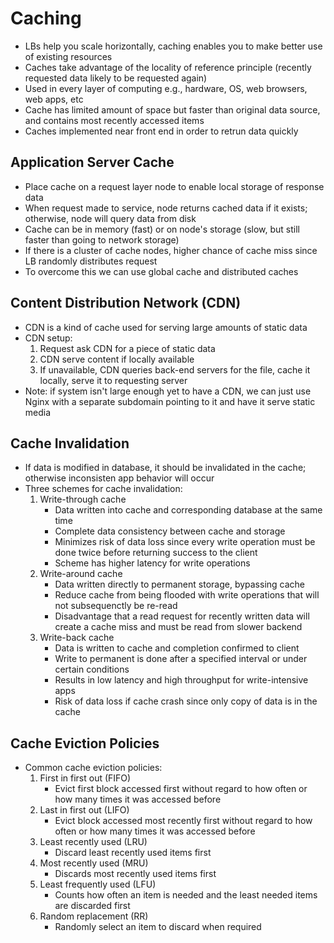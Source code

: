 # Caching

- LBs help you scale horizontally, caching enables you to make better use of existing resources
- Caches take advantage of the locality of reference principle (recently requested data likely to be requested again)
- Used in every layer of computing e.g., hardware, OS, web browsers, web apps, etc
- Cache has limited amount of space but faster than original data source, and contains most recently accessed items
- Caches implemented near front end in order to retrun data quickly

## Application Server Cache

- Place cache on a request layer node to enable local storage of response data
- When request made to service, node returns cached data if it exists; otherwise, node will query data from disk
- Cache can be in memory (fast) or on node's storage (slow, but still faster than going to network storage)
- If there is a cluster of cache nodes, higher chance of cache miss since LB randomly distributes request
- To overcome this we can use global cache and distributed caches

## Content Distribution Network (CDN)

- CDN is a kind of cache used for serving large amounts of static data
- CDN setup:
    1. Request ask CDN for a piece of static data
    2. CDN serve content if locally available
    3. If unavailable, CDN queries back-end servers for the file, cache it locally, serve it to requesting server
- Note: if system isn't large enough yet to have a CDN, we can just use Nginx with a separate subdomain pointing to it and have it serve static media

## Cache Invalidation

- If data is modified in database, it should be invalidated in the cache; otherwise inconsisten app behavior will occur
- Three schemes for cache invalidation:
    1. Write-through cache
        * Data written into cache and corresponding database at the same time
        * Complete data consistency between cache and storage
        * Minimizes risk of data loss since every write operation must be done twice before returning success to the client
        * Scheme has higher latency for write operations
    2. Write-around cache
        * Data written directly to permanent storage, bypassing cache
        * Reduce cache from being flooded with write operations that will not subsequenctly be re-read
        * Disadvantage that a read request for recently written data will create a cache miss and must be read from slower backend
    3. Write-back cache
        * Data is written to cache and completion confirmed to client
        * Write to permanent is done after a specified interval or under certain conditions
        * Results in low latency and high throughput for write-intensive apps
        * Risk of data loss if cache crash since only copy of data is in the cache

## Cache Eviction Policies

- Common cache eviction policies:
    1. First in first out (FIFO)
        * Evict first block accessed first without regard to how often or how many times it was accessed before
    2. Last in first out (LIFO)
        * Evict block accessed most recently first without regard to how often or how many times it was accessed before
    3. Least recently used (LRU)
        * Discard least recently used items first
    4. Most recently used (MRU)
        * Discards most recently used items first
    5. Least frequently used (LFU)
        * Counts how often an item is needed and the least needed items are discarded first
    6. Random replacement (RR)
        * Randomly select an item to discard when required